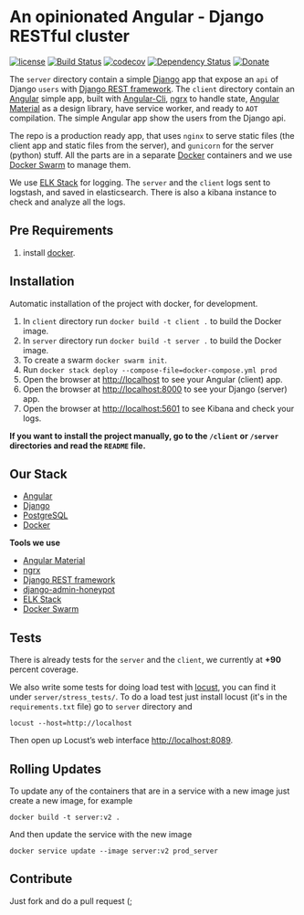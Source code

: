 # An opinionated Angular - Django RESTful cluster

[![license][license-image]][license-url] [![Build Status][travis-image]][travis-url] [![codecov][codecov-image]][codecov-url] [![Dependency Status][dependencyci-image]][dependencyci-url] [![Donate][donate-image]][donate-url]

The `server` directory contain a simple [Django](https://www.djangoproject.com/) app that expose an `api` of Django `users` with [Django REST framework](http://www.django-rest-framework.org/). The `client` directory contain an [Angular](https://angular.io/) simple app, built with [Angular-Cli](https://github.com/angular/angular-cli), [ngrx](https://github.com/ngrx) to handle state, [Angular Material](https://github.com/angular/material2) as a design library, have service worker, and ready to `AOT` compilation. The simple Angular app show the users from the Django api.

The repo is a production ready app, that uses `nginx` to serve static files (the client app and static files from the server), and `gunicorn` for the server (python) stuff. All the parts are in a separate [Docker](https://www.docker.com/) containers and we use [Docker Swarm](https://docs.docker.com/engine/swarm/) to manage them.

We use [ELK Stack](https://www.elastic.co/products) for logging. The `server` and the `client` logs sent to logstash, and saved in elasticsearch. There is also a kibana instance to check and analyze all the logs.

## Pre Requirements

1. install [docker](https://www.docker.com/).

## Installation

Automatic installation of the project with docker, for development.

1. In `client` directory run `docker build -t client .` to build the Docker image.
2. In `server` directory run `docker build -t server .` to build the Docker image.
3. To create a swarm `docker swarm init`.
4. Run `docker stack deploy --compose-file=docker-compose.yml prod`
5. Open the browser at [http://localhost](http://localhost) to see your Angular (client) app.
6. Open the browser at [http://localhost:8000](http://localhost:8000) to see your Django (server) app.
7. Open the browser at [http://localhost:5601](http://localhost:5601) to see Kibana and check your logs.

**If you want to install the project manually, go to the `/client` or `/server` directories and read the `README` file.**

## Our Stack

* [Angular](https://angular.io/)
* [Django](https://www.djangoproject.com/)
* [PostgreSQL](http://www.postgresql.org/)
* [Docker](https://www.docker.com/)

**Tools we use**

  * [Angular Material](https://material.angular.io/)
  * [ngrx](https://github.com/ngrx)
  * [Django REST framework](http://www.django-rest-framework.org/)
  * [django-admin-honeypot](http://django-admin-honeypot.readthedocs.io/en/latest/)
  * [ELK Stack](https://www.elastic.co/products)
  * [Docker Swarm](https://docs.docker.com/engine/swarm/)

## Tests

There is already tests for the `server` and the `client`, we currently at **+90** percent coverage.

We also write some tests for doing load test with [locust](http://locust.io/), you can find it under `server/stress_tests/`. To do a load test just install locust (it's in the `requirements.txt` file) go to `server` directory and

```
locust --host=http://localhost
```

Then open up Locust’s web interface [http://localhost:8089](http://localhost:8089).

## Rolling Updates

To update any of the containers that are in a service with a new image just create a new image, for example

```
docker build -t server:v2 .
```

And then update the service with the new image

```
docker service update --image server:v2 prod_server
```

## Contribute

Just fork and do a pull request (;

[license-image]: https://img.shields.io/badge/license-ISC-blue.svg
[license-url]: https://github.com/nirgn975/Angular-Django-cluster/blob/master/LICENSE
[travis-image]: https://travis-ci.org/nirgn975/Angular-Django-cluster.svg?branch=master
[travis-url]: https://travis-ci.org/nirgn975/Angular-Django-cluster
[codecov-image]: https://codecov.io/gh/nirgn975/Angular-Django-cluster/branch/master/graph/badge.svg
[codecov-url]: https://codecov.io/gh/nirgn975/Angular-Django-cluster
[dependencyci-image]: https://dependencyci.com/github/nirgn975/Angular-Django-cluster/badge
[dependencyci-url]: https://dependencyci.com/github/nirgn975/Angular-Django-cluster
[donate-image]: https://img.shields.io/badge/Donate-PayPal-lightgrey.svg
[donate-url]: https://www.paypal.me/nirgn/2
